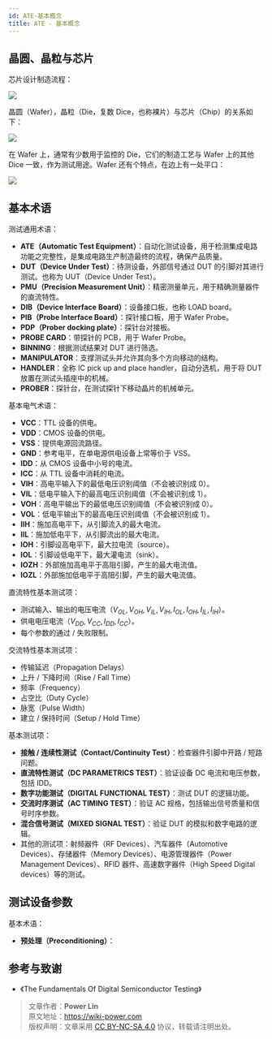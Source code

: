 ```yaml
---
id: ATE-基本概念
title: ATE - 基本概念
---
```


## 晶圆、晶粒与芯片

芯片设计制造流程：

![](https://cos.wiki-power.com/img/20220726161704.png)

晶圆（Wafer），晶粒（Die，复数 Dice，也称裸片）与芯片（Chip）的关系如下：

![](https://cos.wiki-power.com/img/20220726162316.png)

在 Wafer 上，通常有少数用于监控的 Die，它们的制造工艺与 Wafer 上的其他 Dice 一致，作为测试用途。Wafer 还有个特点，在边上有一处平口：

![](https://cos.wiki-power.com/img/20220726162558.png)

## 基本术语

测试通用术语：

- **ATE（Automatic Test Equipment）**：自动化测试设备，用于检测集成电路功能之完整性，是集成电路生产制造最终的流程，确保产品质量。
- **DUT（Device Under Test）**：待测设备，外部信号通过 DUT 的引脚对其进行测试。也称为 UUT（Device Under Test）。
- **PMU（Precision Measurement Unit）**：精密测量单元，用于精确测量器件的直流特性。
- **DIB（Device Interface Board）**：设备接口板，也称 LOAD board。
- **PIB（Probe Interface Board）**：探针接口板，用于 Wafer Probe。
- **PDP（Prober docking plate）**：探针台对接板。
- **PROBE CARD**：带探针的 PCB，用于 Wafer Probe。
- **BINNING**：根据测试结果对 DUT 进行筛选。
- **MANIPULATOR**：支撑测试头并允许其向多个方向移动的结构。
- **HANDLER**：全称 IC pick up and place handler，自动分选机，用于将 DUT 放置在测试头插座中的机械。
- **PROBER**：探针台，在测试探针下移动晶片的机械单元。

基本电气术语：

- **VCC**：TTL 设备的供电。
- **VDD**：CMOS 设备的供电。
- **VSS**：提供电源回流路径。
- **GND**：参考电平，在单电源供电设备上常等价于 VSS。
- **IDD**：从 CMOS 设备中小号的电流。
- **ICC**：从 TTL 设备中消耗的电流。
- **VIH**：高电平输入下的最低电压识别阈值（不会被识别成 0）。
- **VIL**：低电平输入下的最高电压识别阈值（不会被识别成 1）。
- **VOH**：高电平输出下的最低电压识别阈值（不会被识别成 0）。
- **VOL**：低电平输出下的最高电压识别阈值（不会被识别成 1）。
- **IIH**：施加高电平下，从引脚流入的最大电流。
- **IIL**：施加低电平下，从引脚流出的最大电流。
- **IOH**：引脚设高电平下，最大拉电流（source）。
- **IOL**：引脚设低电平下，最大灌电流（sink）。
- **IOZH**：外部施加高电平于高阻引脚，产生的最大电流值。
- **IOZL**：外部施加低电平于高阻引脚，产生的最大电流值。

直流特性基本测试项：

- 测试输入、输出的电压电流（$V_{OL}, V_{OH}, V_{IL}, V_{IH},I_{OL}, I_{OH}, I_{IL},I_{IH}$）。
- 供电电压电流（$V_{DD}, V_{CC},I_{DD}, I_{CC}$）。
- 每个参数的通过 / 失败限制。

交流特性基本测试项：

- 传输延迟（Propagation Delays）
- 上升 / 下降时间（Rise / Fall Time）
- 频率（Frequency）
- 占空比（Duty Cycle）
- 脉宽（Pulse Width）
- 建立 / 保持时间（Setup / Hold Time）

基本测试项：

- **接触 / 连续性测试（Contact/Continuity Test）**：检查器件引脚中开路 / 短路问题。
- **直流特性测试（DC PARAMETRICS TEST）**：验证设备 DC 电流和电压参数，包括 IDD。
- **数字功能测试（DIGITAL FUNCTIONAL TEST）**：测试 DUT 的逻辑功能。
- **交流时序测试（AC TIMING TEST）**：验证 AC 规格，包括输出信号质量和信号时序参数。
- **混合信号测试（MIXED SIGNAL TEST）**：验证 DUT 的模拟和数字电路的逻辑。
- 其他的测试项：射频器件（RF Devices）、汽车器件（Automotive Devices）、存储器件（Memory Devices）、电源管理器件（Power Management Devices）、RFID 器件、高速数字器件（High Speed Digital devices）等的测试。

## 测试设备参数

基本术语：

- **预处理（Preconditioning）**：

## 参考与致谢

- 《The Fundamentals Of Digital Semiconductor Testing》

> 文章作者：**Power Lin**  
> 原文地址：<https://wiki-power.com>  
> 版权声明：文章采用 [CC BY-NC-SA 4.0](https://creativecommons.org/licenses/by/4.0/deed.zh) 协议，转载请注明出处。
